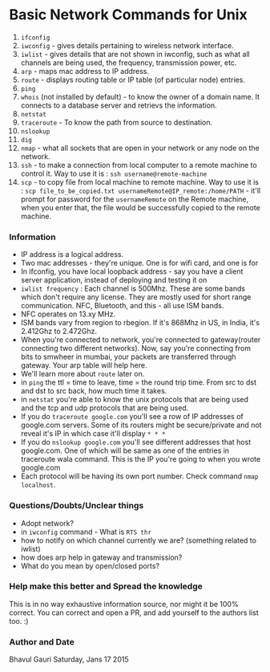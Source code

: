 Basic Network Commands for Unix
=========================================

1. `ifconfig`
2. `iwconfig` - gives details pertaining to wireless network interface.
3. `iwlist` - gives details that are not shown in iwconfig, such as what all channels are being used, the frequency, transmission power, etc.
4. `arp` - maps mac address to IP address.
5. `route` - displays routing table or IP table (of particular node) entries. 
6. `ping`
7. `whois` (not installed by default) - to know the owner of a domain name. It connects to a database server and retrievs the information.
8. `netstat` 
9. `traceroute` - To know the path from source to destination.
10. `nslookup` 
11. `dig`
12. `nmap` - what all sockets that are open in your network or any node on the network.
13. `ssh` - to make a connection from local computer to a remote machine to control it. Way to use it is : `ssh username@remote-machine`
14. `scp` - to copy file from local machine to remote machine. Way to use it is : `scp file_to_be_copied.txt usernameRemote@IP_remote:/home/PATH` - it'll prompt for password for the `usernameRemote` on the Remote machine, when you enter that, the file would be successfully copied to the remote machine.

### Information

- IP address is a logical address. 
- Two mac addresses - they're unique. One is for wifi card, and one is for 
- In ifconfig, you have local loopback address - say you have a client server application, instead of deploying and testing it on 
- `iwlist frequency` : Each channel is 500Mhz. These are some bands which don't require any license. They are mostly used for short range communication. NFC, Bluetooth, and this - all use ISM bands.
- NFC operates on 13.xy MHz. 
- ISM bands vary from region to rbegion. If it's 868Mhz in US, in India, it's 2.412Ghz to 2.472Ghz.
- When you're connected to network, you're connected to gateway(router connecting two different networks). Now, say you're connecting from bits to smwheer in mumbai, your packets are transferred through gateway. Your arp 	table will help here.
- We'll learn more about `route` later on.
- in `ping` the ttl = time to leave, time = the round trip time. From src to dst and dst to src back, how much time it takes.
- in `netstat` you're able to know the unix protocols that are being used and the tcp and udp protocols that are being used.
- If you do `traceroute google.com` you'll see a row of IP addresses of google.com servers. Some of its routers might be secure/private and not reveal it's IP in which case it'll display `* * *`
- If you do `nslookup google.com` you'll see different addresses that host google.com. One of which will be same as one of the entries in traceroute wala command. This is the IP you're going to when you wrote google.com
- Each protocol will be having its own port number. Check command `nmap localhost`.


### Questions/Doubts/Unclear things

- Adopt network?
- in `iwconfig` command - What is `RTS thr`
- how to notify on which channel currently we are? (something related to iwlist)
- how does arp help in gateway and transmission?
- What do you mean by open/closed ports?

### Help make this better and Spread the knowledge

This is in no way exhaustive information source, nor might it be 100% correct. You can correct and open a PR, and add yourself to the authors list too. :) 


### Author and Date

Bhavul Gauri
Saturday, Jans 17 2015